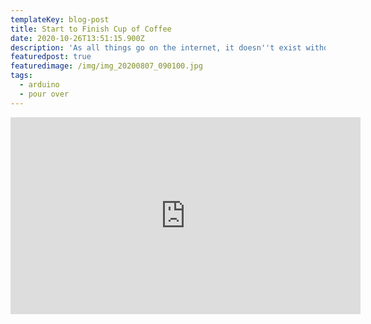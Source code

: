 ```yaml
---
templateKey: blog-post
title: Start to Finish Cup of Coffee
date: 2020-10-26T13:51:15.900Z
description: 'As all things go on the internet, it doesn''t exist without a video.'
featuredpost: true
featuredimage: /img/img_20200807_090100.jpg
tags:
  - arduino
  - pour over
---
```

<iframe width="560" height="315" src="https://www.youtube.com/embed/USlFrFAEjDg" frameborder="0" allow="accelerometer; autoplay; clipboard-write; encrypted-media; gyroscope; picture-in-picture" allowfullscreen></iframe>
